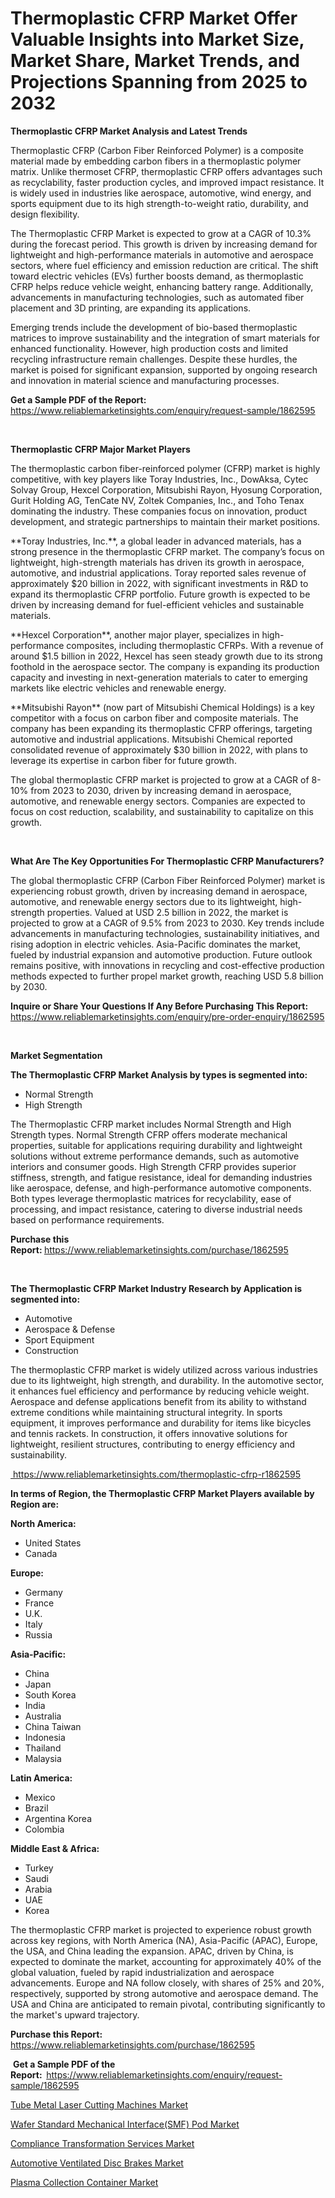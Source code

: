<p><h1>Thermoplastic CFRP Market Offer Valuable Insights into Market Size, Market Share, Market Trends, and Projections Spanning from 2025 to 2032</h1></p><p><strong>Thermoplastic CFRP Market Analysis and Latest Trends</strong></p>
<p><p>Thermoplastic CFRP (Carbon Fiber Reinforced Polymer) is a composite material made by embedding carbon fibers in a thermoplastic polymer matrix. Unlike thermoset CFRP, thermoplastic CFRP offers advantages such as recyclability, faster production cycles, and improved impact resistance. It is widely used in industries like aerospace, automotive, wind energy, and sports equipment due to its high strength-to-weight ratio, durability, and design flexibility.</p><p>The Thermoplastic CFRP Market is expected to grow at a CAGR of 10.3% during the forecast period. This growth is driven by increasing demand for lightweight and high-performance materials in automotive and aerospace sectors, where fuel efficiency and emission reduction are critical. The shift toward electric vehicles (EVs) further boosts demand, as thermoplastic CFRP helps reduce vehicle weight, enhancing battery range. Additionally, advancements in manufacturing technologies, such as automated fiber placement and 3D printing, are expanding its applications.</p><p>Emerging trends include the development of bio-based thermoplastic matrices to improve sustainability and the integration of smart materials for enhanced functionality. However, high production costs and limited recycling infrastructure remain challenges. Despite these hurdles, the market is poised for significant expansion, supported by ongoing research and innovation in material science and manufacturing processes.</p></p>
<p><strong>Get a Sample PDF of the Report:&nbsp;</strong> <a href="https://www.reliablemarketinsights.com/enquiry/request-sample/1862595?utm_campaign=2130&utm_medium=2&utm_source=Github&utm_content=ia&utm_term=24012025&utm_id=thermoplastic-cfrp">https://www.reliablemarketinsights.com/enquiry/request-sample/1862595</a></p>
<p>&nbsp;</p>
<p><strong>Thermoplastic CFRP Major Market Players</strong></p>
<p><p>The thermoplastic carbon fiber-reinforced polymer (CFRP) market is highly competitive, with key players like Toray Industries, Inc., DowAksa, Cytec Solvay Group, Hexcel Corporation, Mitsubishi Rayon, Hyosung Corporation, Gurit Holding AG, TenCate NV, Zoltek Companies, Inc., and Toho Tenax dominating the industry. These companies focus on innovation, product development, and strategic partnerships to maintain their market positions.</p><p>**Toray Industries, Inc.**, a global leader in advanced materials, has a strong presence in the thermoplastic CFRP market. The company’s focus on lightweight, high-strength materials has driven its growth in aerospace, automotive, and industrial applications. Toray reported sales revenue of approximately $20 billion in 2022, with significant investments in R&D to expand its thermoplastic CFRP portfolio. Future growth is expected to be driven by increasing demand for fuel-efficient vehicles and sustainable materials.</p><p>**Hexcel Corporation**, another major player, specializes in high-performance composites, including thermoplastic CFRPs. With a revenue of around $1.5 billion in 2022, Hexcel has seen steady growth due to its strong foothold in the aerospace sector. The company is expanding its production capacity and investing in next-generation materials to cater to emerging markets like electric vehicles and renewable energy.</p><p>**Mitsubishi Rayon** (now part of Mitsubishi Chemical Holdings) is a key competitor with a focus on carbon fiber and composite materials. The company has been expanding its thermoplastic CFRP offerings, targeting automotive and industrial applications. Mitsubishi Chemical reported consolidated revenue of approximately $30 billion in 2022, with plans to leverage its expertise in carbon fiber for future growth.</p><p>The global thermoplastic CFRP market is projected to grow at a CAGR of 8-10% from 2023 to 2030, driven by increasing demand in aerospace, automotive, and renewable energy sectors. Companies are expected to focus on cost reduction, scalability, and sustainability to capitalize on this growth.</p></p>
<p>&nbsp;</p>
<p><strong>What Are The Key Opportunities For Thermoplastic CFRP Manufacturers?</strong></p>
<p><p>The global thermoplastic CFRP (Carbon Fiber Reinforced Polymer) market is experiencing robust growth, driven by increasing demand in aerospace, automotive, and renewable energy sectors due to its lightweight, high-strength properties. Valued at USD 2.5 billion in 2022, the market is projected to grow at a CAGR of 9.5% from 2023 to 2030. Key trends include advancements in manufacturing technologies, sustainability initiatives, and rising adoption in electric vehicles. Asia-Pacific dominates the market, fueled by industrial expansion and automotive production. Future outlook remains positive, with innovations in recycling and cost-effective production methods expected to further propel market growth, reaching USD 5.8 billion by 2030.</p></p>
<p><strong>Inquire or Share Your Questions If Any Before Purchasing This Report:</strong> <a href="https://www.reliablemarketinsights.com/enquiry/pre-order-enquiry/1862595?utm_campaign=2130&utm_medium=2&utm_source=Github&utm_content=ia&utm_term=24012025&utm_id=thermoplastic-cfrp">https://www.reliablemarketinsights.com/enquiry/pre-order-enquiry/1862595</a></p>
<p>&nbsp;</p>
<p><strong>Market Segmentation</strong></p>
<p><strong>The Thermoplastic CFRP Market Analysis by types is segmented into:</strong></p>
<p><ul><li>Normal Strength</li><li>High Strength</li></ul></p>
<p><p>The Thermoplastic CFRP market includes Normal Strength and High Strength types. Normal Strength CFRP offers moderate mechanical properties, suitable for applications requiring durability and lightweight solutions without extreme performance demands, such as automotive interiors and consumer goods. High Strength CFRP provides superior stiffness, strength, and fatigue resistance, ideal for demanding industries like aerospace, defense, and high-performance automotive components. Both types leverage thermoplastic matrices for recyclability, ease of processing, and impact resistance, catering to diverse industrial needs based on performance requirements.</p></p>
<p><strong>Purchase this Report:&nbsp;</strong><a href="https://www.reliablemarketinsights.com/purchase/1862595?utm_campaign=2130&utm_medium=2&utm_source=Github&utm_content=ia&utm_term=24012025&utm_id=thermoplastic-cfrp">https://www.reliablemarketinsights.com/purchase/1862595</a></p>
<p>&nbsp;</p>
<p><strong>The Thermoplastic CFRP Market Industry Research by Application is segmented into:</strong></p>
<p><ul><li>Automotive</li><li>Aerospace & Defense</li><li>Sport Equipment</li><li>Construction</li></ul></p>
<p><p>The thermoplastic CFRP market is widely utilized across various industries due to its lightweight, high strength, and durability. In the automotive sector, it enhances fuel efficiency and performance by reducing vehicle weight. Aerospace and defense applications benefit from its ability to withstand extreme conditions while maintaining structural integrity. In sports equipment, it improves performance and durability for items like bicycles and tennis rackets. In construction, it offers innovative solutions for lightweight, resilient structures, contributing to energy efficiency and sustainability.</p></p>
<p><a href="https://www.reliablemarketinsights.com/thermoplastic-cfrp-r1862595?utm_campaign=2130&utm_medium=2&utm_source=Github&utm_content=ia&utm_term=24012025&utm_id=thermoplastic-cfrp">&nbsp;https://www.reliablemarketinsights.com/thermoplastic-cfrp-r1862595</a></p>
<p><strong>In terms of Region, the Thermoplastic CFRP Market Players available by Region are:</strong></p>
<p>
    <p> <strong> North America: </strong>
        <ul>
            <li>United States</li>
            <li>Canada</li>
        </ul>
        </p> 
    <p> <strong> Europe: </strong>
        <ul>
            <li>Germany</li>
            <li>France</li>
            <li>U.K.</li>
            <li>Italy</li>
            <li>Russia</li>
        </ul>
        </p> 
    <p> <strong> Asia-Pacific: </strong>
        <ul>
            <li>China</li>
            <li>Japan</li>
            <li>South Korea</li>
            <li>India</li>
            <li>Australia</li>
            <li>China Taiwan</li>
            <li>Indonesia</li>
            <li>Thailand</li>
            <li>Malaysia</li>
        </ul>
        </p> 
    <p> <strong> Latin America: </strong>
        <ul>
            <li>Mexico</li>
            <li>Brazil</li>
            <li>Argentina Korea</li>
            <li>Colombia</li>
        </ul>
        </p> 
    <p> <strong> Middle East & Africa: </strong>
        <ul>
            <li>Turkey</li>
            <li>Saudi</li>
            <li>Arabia</li>
            <li>UAE</li>
            <li>Korea</li>
        </ul>
    </p>
    </p>
<p><p>The thermoplastic CFRP market is projected to experience robust growth across key regions, with North America (NA), Asia-Pacific (APAC), Europe, the USA, and China leading the expansion. APAC, driven by China, is expected to dominate the market, accounting for approximately 40% of the global valuation, fueled by rapid industrialization and aerospace advancements. Europe and NA follow closely, with shares of 25% and 20%, respectively, supported by strong automotive and aerospace demand. The USA and China are anticipated to remain pivotal, contributing significantly to the market's upward trajectory.</p></p>
<p><strong>Purchase this Report: </strong><a href="https://www.reliablemarketinsights.com/purchase/1862595?utm_campaign=2130&utm_medium=2&utm_source=Github&utm_content=ia&utm_term=24012025&utm_id=thermoplastic-cfrp">https://www.reliablemarketinsights.com/purchase/1862595</a></p>
<p>&nbsp;<strong>Get a Sample PDF of the Report:&nbsp;&nbsp;</strong><a href="https://www.reliablemarketinsights.com/enquiry/request-sample/1862595?utm_campaign=2130&utm_medium=2&utm_source=Github&utm_content=ia&utm_term=24012025&utm_id=thermoplastic-cfrp">https://www.reliablemarketinsights.com/enquiry/request-sample/1862595</a></p>
<p><strong></strong></p>
<p><p><a href="https://www.linkedin.com/pulse/analyzing-tube-metal-laser-cutting-machines-market-trends-size-aj0xf?utm_campaign=2130&utm_medium=2&utm_source=Github&utm_content=ia&utm_term=24012025&utm_id=thermoplastic-cfrp">Tube Metal Laser Cutting Machines Market</a></p><p><a href="https://www.linkedin.com/pulse/understanding-wafer-standard-mechanical-interfacesmf-pod-market-nuupf?utm_campaign=2130&utm_medium=2&utm_source=Github&utm_content=ia&utm_term=24012025&utm_id=thermoplastic-cfrp">Wafer Standard Mechanical Interface(SMF) Pod Market</a></p><p><a href="https://www.linkedin.com/pulse/global-compliance-transformation-services-market-size-andtrends-fvbef?utm_campaign=2130&utm_medium=2&utm_source=Github&utm_content=ia&utm_term=24012025&utm_id=thermoplastic-cfrp">Compliance Transformation Services Market</a></p><p><a href="https://www.linkedin.com/pulse/automotive-ventilated-disc-brakes-market-overview-forecast-2025-qr4nf?utm_campaign=2130&utm_medium=2&utm_source=Github&utm_content=ia&utm_term=24012025&utm_id=thermoplastic-cfrp">Automotive Ventilated Disc Brakes Market</a></p><p><a href="https://www.linkedin.com/pulse/forecasting-plasma-collection-container-market-growth-47-cagr-nzrxf?utm_campaign=2130&utm_medium=2&utm_source=Github&utm_content=ia&utm_term=24012025&utm_id=thermoplastic-cfrp">Plasma Collection Container Market</a></p></p>